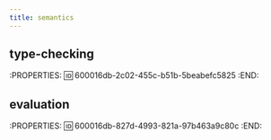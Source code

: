 ```yaml
---
title: semantics
---
```


## type-checking
:PROPERTIES:
:id: 600016db-2c02-455c-b51b-5beabefc5825
:END:
## evaluation
:PROPERTIES:
:id: 600016db-827d-4993-821a-97b463a9c80c
:END:
##
